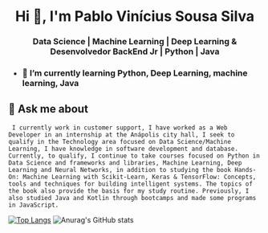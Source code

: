 <h1 align="center">Hi 👋, I'm Pablo Vinícius Sousa Silva</h1>
<h3 align="center">Data Science | Machine Learning | Deep Learning & Desenvolvedor BackEnd Jr | Python | Java <h3>

- 🌱 I’m currently learning **Python, Deep Learning, machine learning, Java**
## 💬 Ask me about 
     I currently work in customer support, I have worked as a Web Developer in an internship at the Anápolis city hall, I seek to qualify in the Technology area focused on Data Science/Machine Learning, I have knowledge in software development and database. Currently, to qualify, I continue to take courses focused on Python in Data Science and frameworks and libraries, Machine Learning, Deep Learning and Neural Networks, in addition to studying the book Hands-On: Machine Learning with Scikit-Learn, Keras & TensorFlow: Concepts, tools and techniques for building intelligent systems. The topics of the book also provide the basis for my study routine. Previously, I also studied Java and Kotlin through bootcamps and made some programs in JavaScript.



[![Top Langs](https://github-readme-stats.vercel.app/api/top-langs/?username=PabloViniciusSS&layout=compact)](https://github.com/PabloViniciusSS/github-readme-stats)
![Anurag's GitHub stats](https://github-readme-stats.vercel.app/api?username=PabloViniciusSS&theme=great-gatsby&show_icons=true)
